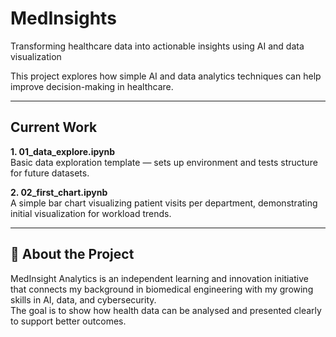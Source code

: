 # MedInsights
Transforming healthcare data into actionable insights using AI and data visualization

This project explores how simple AI and data analytics techniques can help improve decision-making in healthcare.

---

## Current Work

**1. 01_data_explore.ipynb**  
Basic data exploration template — sets up environment and tests structure for future datasets.

**2. 02_first_chart.ipynb**  
A simple bar chart visualizing patient visits per department, demonstrating initial visualization for workload trends.

---

## 🧠 About the Project
MedInsight Analytics is an independent learning and innovation initiative that connects my background in biomedical engineering with my growing skills in AI, data, and cybersecurity.  
The goal is to show how health data can be analysed and presented clearly to support better outcomes.

